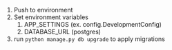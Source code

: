1. Push to environment
1. Set environment variables
    1. APP_SETTINGS (ex. config.DevelopmentConfig)
    1. DATABASE_URL (postgres)
1. run `python manage.py db upgrade` to apply migrations
